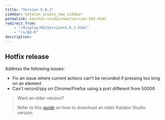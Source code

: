 ```yaml
---
title: "Version 5.6.1"
sidebar: katalon_studio_new_sidebar
permalink: katalon-studio/new/version-561.html
redirect_from:
    - "/display/KD/Version+5.6.1.html"
    - "/x/8Q-R"
description:
---
```

Hotfix release
--------------

Address the following issues:

*   Fix an issue where current actions can't be recorded if pressing too long on an element
*   Can't record/spy on Chrome/Firefox using a port different from 50000

> Want an older version?
>
> Refer to this [guide](/display/KD/Getting+Started#GettingStarted-Download) on how to download an older Katalon Studio version.